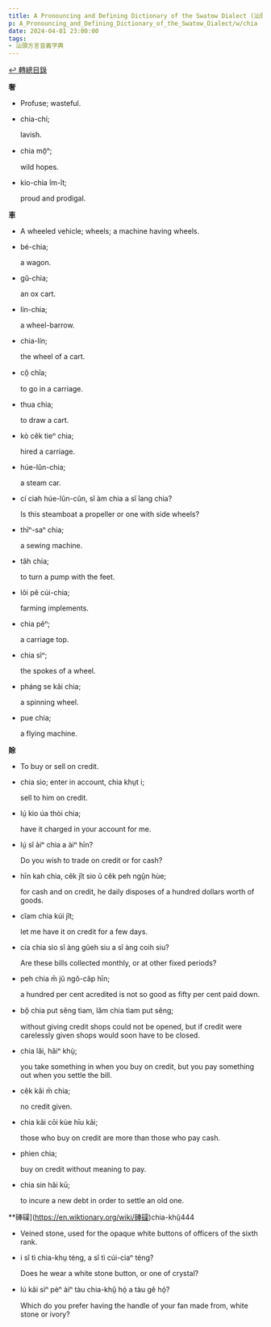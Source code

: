 ```yaml
---
title: A Pronouncing and Defining Dictionary of the Swatow Dialect (汕頭方言音義字典) / chia
p: A_Pronouncing_and_Defining_Dictionary_of_the_Swatow_Dialect/w/chia
date: 2024-04-01 23:00:00
tags: 
- 汕頭方言音義字典
---
```


[↩️ 轉總目錄](/A_Pronouncing_and_Defining_Dictionary_of_the_Swatow_Dialect)


**奢**
- Profuse; wasteful.

- chia-chí;

  lavish.

- chia mō̤ⁿ;

  wild hopes.

- kio-chia îm-ît;

  proud and prodigal.

**車**
- A wheeled vehicle; wheels; a machine having wheels.

- bé-chia;

  a wagon.

- gû-chia;

  an ox cart.

- lín-chia;

  a wheel-barrow.

- chia-lín;

  the wheel of a cart.

- cŏ̤ chîa;

  to go in a carriage.

- thua chia;

  to draw a cart.

- kò cêk tieⁿ chia;

  hired a carriage.

- húe-lûn-chia;

  a steam car.

- cí ciah húe-lûn-cûn, sĭ àm chia a sĭ îang chia?

  Is this steamboat a propeller or one with side wheels?

- thīⁿ-saⁿ chia;

  a sewing machine.

- tâh chia;

  to turn a pump with the feet.

- lôi pê cúi-chia;

  farming implements.

- chia pêⁿ;

  a carriage top.

- chia sìⁿ;

  the spokes of a wheel.

- pháng se kâi chia;

  a spinning wheel.

- pue chia;

  a flying machine.

**賖**
- To buy or sell on credit.

- chia sìo; enter in account, chia khṳt i;

  sell to him on credit.

- lṳ́ kio úa thòi chia;

  have it charged in your account for me.

- lṳ́ sĭ àiⁿ chia a àiⁿ hīn?

  Do you wish to trade on credit or for cash?

- hīn kah chia, cêk jît sio ŭ cêk peh ngṳ̂n hùe;

  for cash and on credit, he daily disposes of a hundred dollars worth of goods.

- cĭam chia kúi jît;

  let me have it on credit for a few days.

- cía chia sìo sĭ àng gûeh siu a sĭ àng coih siu?

  Are these bills collected monthly, or at other fixed periods?

- peh chia m̄ jû ngŏ-câp hīn;

  a hundred per cent acredited is not so good as fifty per cent paid down.

- bô̤ chia put sêng tìam, lăm chia tìam put sêng;

  without giving credit shops could not be opened, but if credit were carelessly given shops would soon have to be closed.

- chia lâi, hâiⁿ khṳ̀;

  you take something in when you buy on credit, but you pay something out when you settle the bill.

- cêk kâi m̄ chia;

  no credit given.

- chia kâi cōi kùe hīu kâi;

  those who buy on credit are more than those who pay cash.

- phìen chia;

  buy on credit without meaning to pay.

- chia sin hâi kū;

  to incure a new debt in order to settle an old one.

**硨磲](https://en.wiktionary.org/wiki/硨磲)chia-khṳ̂444
- Veined stone, used for the opaque white buttons of officers of the sixth rank.

- i sĭ tì chia-khṳ téng, a sĭ tì cúi-ciaⁿ téng?

  Does he wear a white stone button, or one of crystal?

- lú kâi sìⁿ pèⁿ àiⁿ tàu chia-khṳ̂ hó̤ a tàu gê hó̤?

  Which do you prefer having the handle of your fan made from, white stone or ivory?